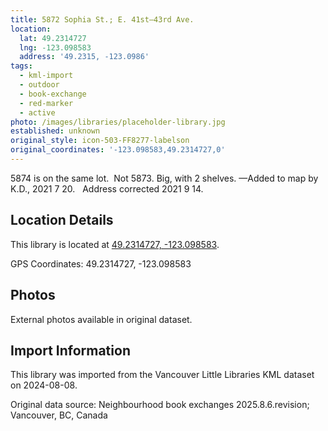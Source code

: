 ```yaml
---
title: 5872 Sophia St.; E. 41st—43rd Ave.
location:
  lat: 49.2314727
  lng: -123.098583
  address: '49.2315, -123.0986'
tags:
  - kml-import
  - outdoor
  - book-exchange
  - red-marker
  - active
photo: /images/libraries/placeholder-library.jpg
established: unknown
original_style: icon-503-FF8277-labelson
original_coordinates: '-123.098583,49.2314727,0'
---
```

5874 is on the same lot.  Not 5873.
Big, with 2 shelves.
—Added to map by K.D., 2021 7 20.  
Address corrected 2021 9 14.

## Location Details

This library is located at [49.2314727, -123.098583](https://www.google.com/maps?q=49.2314727,-123.098583).

GPS Coordinates: 49.2314727, -123.098583

## Photos

External photos available in original dataset.

## Import Information

This library was imported from the Vancouver Little Libraries KML dataset on 2024-08-08.

Original data source: Neighbourhood book exchanges 2025.8.6.revision; Vancouver, BC, Canada
